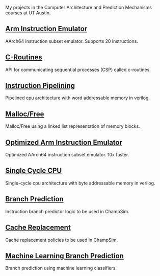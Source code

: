 My projects in the Computer Architecture and Prediction Mechanisms courses at UT Austin.

## [Arm Instruction Emulator](https://github.com/JustinAWei/computer-architecture/tree/master/arm-instruction-emulator)
AArch64 instruction subset emulator. Supports 20 instructions.

## [C-Routines](https://github.com/JustinAWei/computer-architecture/tree/master/c-routines)
API for communicating sequential processes (CSP) called c-routines.

## [Instruction Pipelining](https://github.com/JustinAWei/computer-architecture/tree/master/instruction-pipelining)
Pipelined cpu architecture with word addressable memory in verilog.

## [Malloc/Free](https://github.com/JustinAWei/computer-architecture/tree/master/malloc-free)
Malloc/Free using a linked list representation of memory blocks.

## [Optimized Arm Instruction Emulator](https://github.com/JustinAWei/computer-architecture/tree/master/optimized-arm-instruction-emulator)
Optimized AArch64 instruction subset emulator. 10x faster.

## [Single Cycle CPU](https://github.com/JustinAWei/computer-architecture/tree/master/single-cycle-cpu)
Single-cycle cpu architecture with byte addressable memory in verilog.

## [Branch Prediction](https://github.com/JustinAWei/computer-architecture/tree/master/branch-prediction)
Instruction branch predictor logic to be used in ChampSim.

## [Cache Replacement](https://github.com/JustinAWei/computer-architecture/tree/master/cache-replacement)
Cache replacement policies to be used in ChampSim.

## [Machine Learning Branch Prediction](https://github.com/JustinAWei/computer-architecture/tree/master/machine-learning-bp)
Branch prediction using machine learning classifiers.
